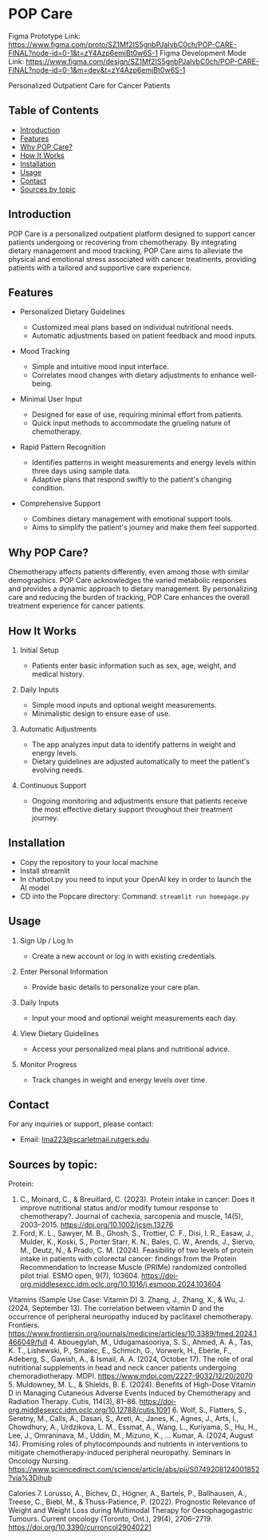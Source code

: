 # POP Care

Figma Prototype Link: https://www.figma.com/proto/SZ1Mf2IS5gnbPJaIvbC0ch/POP-CARE-FINAL?node-id=0-1&t=zY4Azp6emjBt0w6S-1 
Figma Development Mode Link: https://www.figma.com/design/SZ1Mf2IS5gnbPJaIvbC0ch/POP-CARE-FINAL?node-id=0-1&m=dev&t=zY4Azp6emjBt0w6S-1

Personalized Outpatient Care for Cancer Patients

## Table of Contents

- [Introduction](#introduction)
- [Features](#features)
- [Why POP Care?](#why-pop-care)
- [How It Works](#how-it-works)
- [Installation](#installation)
- [Usage](#usage)
- [Contact](#contact)
- [Sources by topic](#sources-by-topic)

## Introduction

POP Care is a personalized outpatient platform designed to support cancer patients undergoing or recovering from chemotherapy. By integrating dietary management and mood tracking, POP Care aims to alleviate the physical and emotional stress associated with cancer treatments, providing patients with a tailored and supportive care experience.

## Features

- Personalized Dietary Guidelines
  - Customized meal plans based on individual nutritional needs.
  - Automatic adjustments based on patient feedback and mood inputs.

- Mood Tracking
  - Simple and intuitive mood input interface.
  - Correlates mood changes with dietary adjustments to enhance well-being.

- Minimal User Input
  - Designed for ease of use, requiring minimal effort from patients.
  - Quick input methods to accommodate the grueling nature of chemotherapy.

- Rapid Pattern Recognition
  - Identifies patterns in weight measurements and energy levels within three days using sample data.
  - Adaptive plans that respond swiftly to the patient's changing condition.

- Comprehensive Support
  - Combines dietary management with emotional support tools.
  - Aims to simplify the patient's journey and make them feel supported.

## Why POP Care?

Chemotherapy affects patients differently, even among those with similar demographics. POP Care acknowledges the varied metabolic responses and provides a dynamic approach to dietary management. By personalizing care and reducing the burden of tracking, POP Care enhances the overall treatment experience for cancer patients.

## How It Works

1. Initial Setup
   - Patients enter basic information such as sex, age, weight, and medical history.

2. Daily Inputs
   - Simple mood inputs and optional weight measurements.
   - Minimalistic design to ensure ease of use.

3. Automatic Adjustments
   - The app analyzes input data to identify patterns in weight and energy levels.
   - Dietary guidelines are adjusted automatically to meet the patient's evolving needs.

4. Continuous Support
   - Ongoing monitoring and adjustments ensure that patients receive the most effective dietary support throughout their treatment journey.

## Installation

  - Copy the repository to your local machine
  - Install streamlit 
  - In chatbot.py you need to input your OpenAI key in order to launch the AI model
  - CD into the Popcare directory: 
Command: 
``
streamlit run homepage.py
``
## Usage

1. Sign Up / Log In
   - Create a new account or log in with existing credentials.

2. Enter Personal Information
   - Provide basic details to personalize your care plan.

3. Daily Inputs
   - Input your mood and optional weight measurements each day.

4. View Dietary Guidelines
   - Access your personalized meal plans and nutritional advice.

5. Monitor Progress
   - Track changes in weight and energy levels over time.

## Contact

For any inquiries or support, please contact:

- Email: lma223@scarletmail.rutgers.edu

## Sources by topic:
Protein: 
1. C., Moinard, C., & Breuillard, C. (2023). Protein intake in cancer: Does it improve nutritional status and/or modify tumour response to chemotherapy?. Journal of cachexia, sarcopenia and muscle, 14(5), 2003–2015. https://doi.org/10.1002/jcsm.13276 
2. Ford, K. L., Sawyer, M. B., Ghosh, S., Trottier, C. F., Disi, I. R., Easaw, J., Mulder, K., Koski, S., Porter Starr, K. N., Bales, C. W., Arends, J., Siervo, M., Deutz, N., & Prado, C. M. (2024). Feasibility of two levels of protein intake in patients with colorectal cancer: findings from the Protein Recommendation to Increase Muscle (PRIMe) randomized controlled pilot trial. ESMO open, 9(7), 103604. https://doi-org.middlesexcc.idm.oclc.org/10.1016/j.esmoop.2024.103604  


Vitamins (Sample Use Case: Vitamin D) 
3. Zhang, J., Zhang, X., & Wu, J. (2024, September 13). The correlation between vitamin D and the occurrence of peripheral neuropathy induced by paclitaxel chemotherapy. Frontiers. https://www.frontiersin.org/journals/medicine/articles/10.3389/fmed.2024.1466049/full 
4. Abouegylah, M., Udugamasooriya, S. S., Ahmed, A. A., Tas, K. T., Lishewski, P., Smalec, E., Schmich, G., Vorwerk, H., Eberle, F., Adeberg, S., Gawish, A., & Ismail, A. A. (2024, October 17). The role of oral nutritional supplements in head and neck cancer patients undergoing chemoradiotherapy. MDPI. https://www.mdpi.com/2227-9032/12/20/2070 
5. Muldowney, M. L., & Shields, B. E. (2024). Benefits of High-Dose Vitamin D in Managing Cutaneous Adverse Events Induced by Chemotherapy and Radiation Therapy. Cutis, 114(3), 81–86. https://doi-org.middlesexcc.idm.oclc.org/10.12788/cutis.1091 
6. Wolf, S., Flatters, S., Seretny, M., Calls, A., Dasari, S., Areti, A., Janes, K., Agnes, J., Arts, I., Chowdhury, A., Urdzikova, L. M., Essmat, A., Wang, L., Kuriyama, S., Hu, H., Lee, J., Omraninava, M., Uddin, M., Mizuno, K., … Kumar, A. (2024, August 14). Promising roles of phytocompounds and nutrients in interventions to mitigate chemotherapy-induced peripheral neuropathy. Seminars in Oncology Nursing. https://www.sciencedirect.com/science/article/abs/pii/S0749208124001852?via%3Dihub 


Calories 
7. Lorusso, A., Bichev, D., Högner, A., Bartels, P., Ballhausen, A., Treese, C., Biebl, M., & Thuss-Patience, P. (2022). Prognostic Relevance of Weight and Weight Loss during Multimodal Therapy for Oesophagogastric Tumours. Current oncology (Toronto, Ont.), 29(4), 2706–2719. https://doi.org/10.3390/curroncol29040221
